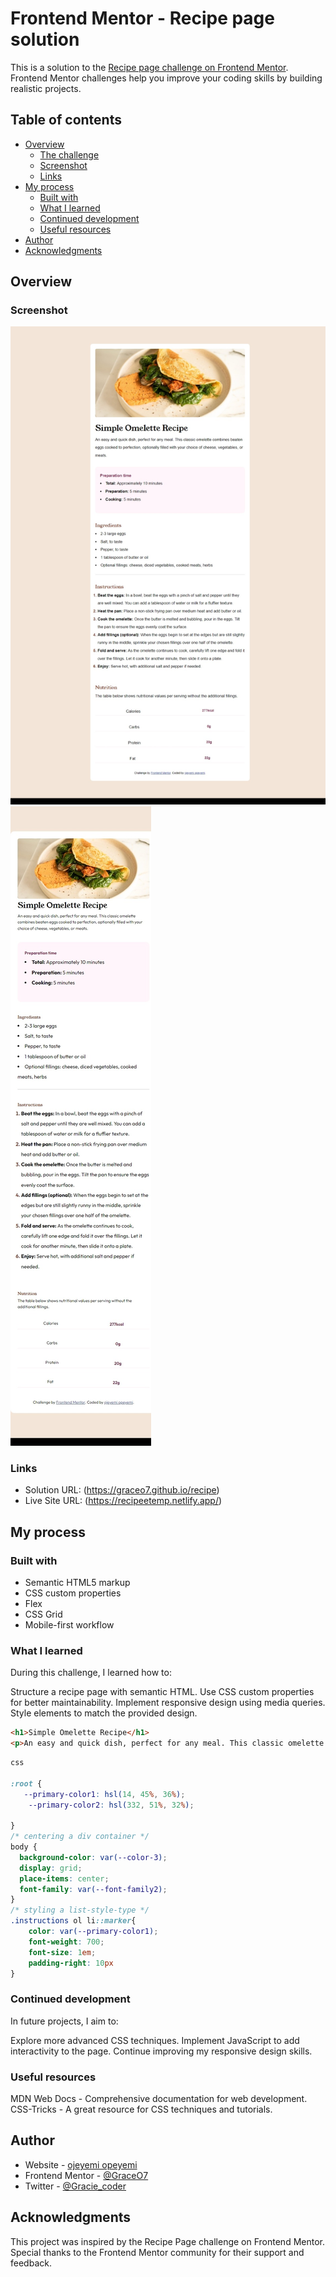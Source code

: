 # Frontend Mentor - Recipe page solution

This is a solution to the [Recipe page challenge on Frontend Mentor](https://www.frontendmentor.io/challenges/recipe-page-KiTsR8QQKm). Frontend Mentor challenges help you improve your coding skills by building realistic projects. 

## Table of contents

- [Overview](#overview)
  - [The challenge](#the-challenge)
  - [Screenshot](#screenshot)
  - [Links](#links)
- [My process](#my-process)
  - [Built with](#built-with)
  - [What I learned](#what-i-learned)
  - [Continued development](#continued-development)
  - [Useful resources](#useful-resources)
- [Author](#author)
- [Acknowledgments](#acknowledgments)
               

## Overview

### Screenshot

![](./my%20design/desktop-design.jpeg)
![](./my%20design/mobile.jpeg)

### Links

- Solution URL: (https://graceo7.github.io/recipe)
- Live Site URL: (https://recipeetemp.netlify.app/)

## My process

### Built with

- Semantic HTML5 markup
- CSS custom properties
- Flex
- CSS Grid
- Mobile-first workflow


### What I learned
During this challenge, I learned how to:

Structure a recipe page with semantic HTML.
Use CSS custom properties for better maintainability.
Implement responsive design using media queries.
Style elements to match the provided design.


```html
<h1>Simple Omelette Recipe</h1>
<p>An easy and quick dish, perfect for any meal. This classic omelette combines beaten eggs cooked to perfection, optionally filled with your choice of cheese, vegetables, or meats.</p>

```
```css
css

:root {
   --primary-color1: hsl(14, 45%, 36%);
    --primary-color2: hsl(332, 51%, 32%);
   
}
/* centering a div container */
body {
  background-color: var(--color-3);
  display: grid;
  place-items: center;
  font-family: var(--font-family2);
}
/* styling a list-style-type */
.instructions ol li::marker{
    color: var(--primary-color1);
    font-weight: 700;
    font-size: 1em;
    padding-right: 10px
}


```



### Continued development

In future projects, I aim to:

Explore more advanced CSS techniques.
Implement JavaScript to add interactivity to the page.
Continue improving my responsive design skills.


### Useful resources
MDN Web Docs - Comprehensive documentation for web development.
CSS-Tricks - A great resource for CSS techniques and tutorials.


## Author

- Website - [ojeyemi opeyemi](https://recipeetemp.netlify.app/)
- Frontend Mentor - [@GraceO7](https://graceo7.github.io/recipe)
- Twitter - [@Gracie_coder](https://www.twitter.com/@Gracie_coder)

## Acknowledgments
This project was inspired by the Recipe Page challenge on Frontend Mentor. Special thanks to the Frontend Mentor community for their support and feedback.

